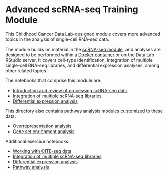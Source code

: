 # Advanced scRNA-seq Training Module

This Childhood Cancer Data Lab-designed module covers more advanced topics in the analysis of single-cell RNA-seq data.

The module builds on material in the [scRNA-seq module](https://github.com/AlexsLemonade/training-modules/tree/master/scRNA-seq), and analyses are designed to be performed within a [Docker container](https://github.com/AlexsLemonade/training-modules/tree/master/docker-install) or on the Data Lab RStudio server.
It covers cell-type identification, integration of multiple single-cell RNA-seq libraries, and differential expression analyses, among other related topics.

The notebooks that comprise this module are:

- [Introduction and review of processing scRNA-seq data](https://alexslemonade.github.io/training-modules/scRNA-seq-advanced/01-read_filter_normalize_scRNA.nb.html)
- [Integration of multiple scRNA-seq libraries](https://alexslemonade.github.io/training-modules/scRNA-seq-advanced/03-dataset_integration.nb.html)
- [Differential expression analysis](https://alexslemonade.github.io/training-modules/scRNA-seq-advanced/04-differential_expression.nb.html)


This directory also contains pathway analysis modules customized to these data:

- [Overrepresentation analysis](https://alexslemonade.github.io/training-modules/scRNA-seq-advanced/04-overrepresentation_analysis.nb.html)
- [Gene set enrichment analysis](https://alexslemonade.github.io/training-modules/scRNA-seq-advanced/05-gene_set_enrichment_analysis.nb.html)


Additional exercise notebooks:

- [Working with CITE-seq data](https://github.com/AlexsLemonade/training-modules/blob/master/scRNA-seq-advanced/exercise_01-citeseq.Rmd)
- [Integration of multiple scRNA-seq libraries](https://github.com/AlexsLemonade/training-modules/blob/master/scRNA-seq-advanced/exercise_02-integration.Rmd)
- [Differential expression analysis](https://github.com/AlexsLemonade/training-modules/blob/master/scRNA-seq-advanced/exercise_03-diffexp.Rmd)
- [Pathway analysis](https://github.com/AlexsLemonade/training-modules/blob/master/scRNA-seq-advanced/exercise_04-scrna_pathway.Rmd)
